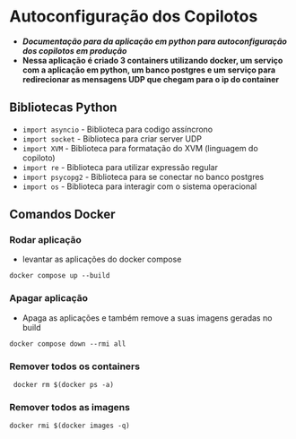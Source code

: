 # Autoconfiguração dos Copilotos
* ***Documentação para da aplicação em python para autoconfiguração dos copilotos em produção***
* **Nessa aplicação é criado 3 containers utilizando docker, um serviço com a aplicação em python, um banco postgres e um serviço para redirecionar as mensagens UDP que chegam para o ip do container**


## Bibliotecas Python
* `import asyncio` - Biblioteca para codigo assíncrono
* `import socket` - Biblioteca para criar server UDP
* `import XVM`  - Biblioteca para formatação do XVM (linguagem do copiloto)
* `import re` - Biblioteca para utilizar expressão regular
* `import psycopg2` - Biblioteca para se conectar no banco postgres
* `import os` - Biblioteca para interagir com o sistema operacional


## Comandos Docker 

### Rodar aplicação
* levantar as aplicações do docker compose

```docker compose up --build```

### Apagar aplicação
* Apaga as aplicações e também remove a suas imagens geradas no build

```docker compose down --rmi all```    

### Remover todos os containers
``` docker rm $(docker ps -a)``` 

### Remover todos as imagens
```docker rmi $(docker images -q)``` 


